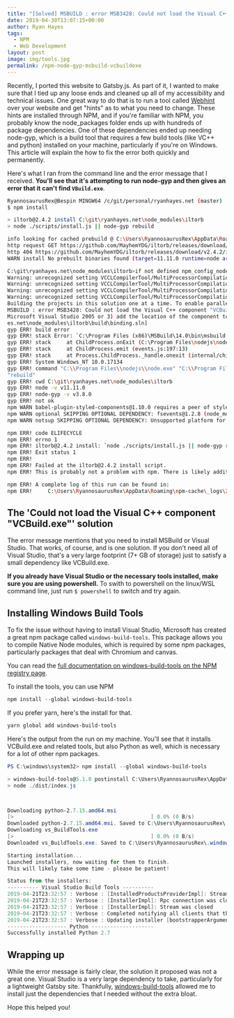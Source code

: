 ```yaml
---
title: "[Solved] MSBUILD : error MSB3428: Could not load the Visual C++ component \"VCBuild.exe\"."
date: 2019-04-30T13:07:15+00:00
author: Ryan Hayes
tags:
  - NPM
  - Web Development
layout: post
image: img/tools.jpg
permalink: /npm-node-gyp-msbuild-vcbuildexe
---
```


Recently, I ported this website to Gatsby.js. As part of it, I wanted to make sure that I tied up any loose ends and cleaned up all of my accessibility and technical issues. One great way to do that is to run a tool called [Webhint](https://webhint.io) over your website and get "hints" as to what you need to change. These hints are installed through NPM, and if you're familiar with NPM, you probably know the node_packages folder ends up with hundreds of package dependencies. One of these dependencies ended up needing node-gyp, which is a build tool that requires a few build tools (like VC++ and python) installed on your machine, particularly if you're on Windows. This article will explain the how to fix the error both quickly and permanently.

Here's what I ran from the command line and the error message that I received. **You'll see that it's attempting to run node-gyp and then gives an error that it can't find `VBuild.exe`**. 

```bash
RyannosaurusRex@Bespin MINGW64 /c/git/personal/ryanhayes.net (master)
$ npm install

> iltorb@2.4.2 install C:\git\ryanhayes.net\node_modules\iltorb
> node ./scripts/install.js || node-gyp rebuild

info looking for cached prebuild @ C:\Users\RyannosaurusRex\AppData\Roaming\npm-cache\_prebuilds\ff68b8-iltorb-v2.4.2-node-v67-win32-x64.tar.gz
http request GET https://github.com/MayhemYDG/iltorb/releases/download/v2.4.2/iltorb-v2.4.2-node-v67-win32-x64.tar.gz
http 404 https://github.com/MayhemYDG/iltorb/releases/download/v2.4.2/iltorb-v2.4.2-node-v67-win32-x64.tar.gz
WARN install No prebuilt binaries found (target=11.11.0 runtime=node arch=x64 libc= platform=win32)

C:\git\ryanhayes.net\node_modules\iltorb>if not defined npm_config_node_gyp (node "C:\Program Files\nodejs\node_modules\npm\node_modules\npm-lifecycle\node-gyp-bin\\..\..\node_modules\node-gyp\bin\node-gyp.js" rebuild )  else (node "C:\Program Files\nodejs\node_modules\npm\node_modules\node-gyp\bin\node-gyp.js" rebuild )
Warning: unrecognized setting VCCLCompilerTool/MultiProcessorCompilation
Warning: unrecognized setting VCCLCompilerTool/MultiProcessorCompilation
Warning: unrecognized setting VCCLCompilerTool/MultiProcessorCompilation
Warning: unrecognized setting VCCLCompilerTool/MultiProcessorCompilation
Building the projects in this solution one at a time. To enable parallel build, please add the "/m" switch.
MSBUILD : error MSB3428: Could not load the Visual C++ component "VCBuild.exe". To fix this, 1) install the .NET Framework 2.0 SDK, 2) install 
Microsoft Visual Studio 2005 or 3) add the location of the component to the system path if it is installed elsewhere.  [C:\git\ryanhay
es.net\node_modules\iltorb\build\binding.sln]
gyp ERR! build error
gyp ERR! stack Error: `C:\Program Files (x86)\MSBuild\14.0\bin\msbuild.exe` failed with exit code: 1
gyp ERR! stack     at ChildProcess.onExit (C:\Program Files\nodejs\node_modules\npm\node_modules\node-gyp\lib\build.js:262:23)
gyp ERR! stack     at ChildProcess.emit (events.js:197:13)
gyp ERR! stack     at Process.ChildProcess._handle.onexit (internal/child_process.js:254:12)
gyp ERR! System Windows_NT 10.0.17134
gyp ERR! command "C:\\Program Files\\nodejs\\node.exe" "C:\\Program Files\\nodejs\\node_modules\\npm\\node_modules\\node-gyp\\bin\\node-gyp.js"
"rebuild"
gyp ERR! cwd C:\git\ryanhayes.net\node_modules\iltorb
gyp ERR! node -v v11.11.0
gyp ERR! node-gyp -v v3.8.0
gyp ERR! not ok
npm WARN babel-plugin-styled-components@1.10.0 requires a peer of styled-components@>= 2 but none is installed. You must install peer dependencies yourself.
npm WARN optional SKIPPING OPTIONAL DEPENDENCY: fsevents@1.2.8 (node_modules\fsevents):
npm WARN notsup SKIPPING OPTIONAL DEPENDENCY: Unsupported platform for fsevents@1.2.8: wanted {"os":"darwin","arch":"any"} (current: {"os":"win32","arch":"x64"})

npm ERR! code ELIFECYCLE
npm ERR! errno 1
npm ERR! iltorb@2.4.2 install: `node ./scripts/install.js || node-gyp rebuild`
npm ERR! Exit status 1
npm ERR!
npm ERR! Failed at the iltorb@2.4.2 install script.
npm ERR! This is probably not a problem with npm. There is likely additional logging output above.

npm ERR! A complete log of this run can be found in:
npm ERR!     C:\Users\RyannosaurusRex\AppData\Roaming\npm-cache\_logs\2019-04-22T03_31_15_972Z-debug.log
```

## The 'Could not load the Visual C++ component "VCBuild.exe"' solution

The error message mentions that you need to install MSBuild or Visual Studio. That works, of course, and is one solution. If you don't need all of Visual Studio, that's a very large footprint (7+ GB of storage) just to satisfy a small dependency like VCBuild.exe. 

**If you already have Visual Studio or the necessary tools installed, make sure you are using powershell.** To swith to powershell on the linux/WSL command line, just run `$ powershell` to switch and try again.

## Installing Windows Build Tools 

To fix the issue without having to install Visual Studio, Microsoft has created a great npm package called `windows-build-tools`. This package allows you to compile Native Node modules, which is required by some npm packages, particularly packages that deal with Chromium and canvas.

You can read the [full documentation on windows-build-tools on the NPM registry page](https://www.npmjs.com/package/windows-build-tools).

To install the tools, you can use NPM

```powershell
npm install --global windows-build-tools
```

If you prefer yarn, here's the install for that.
```powershell
yarn global add windows-build-tools
```

Here's the output from the run on my machine. You'll see that it installs VCBuild.exe and related tools, but also Python as well, which is necessary for a lot of other npm packages.

```powershell
PS C:\windows\system32> npm install --global windows-build-tools

> windows-build-tools@5.1.0 postinstall C:\Users\RyannosaurusRex\AppData\Roaming\npm\node_modules\windows-build-tools
> node ./dist/index.js



Downloading python-2.7.15.amd64.msi
[>                                            ] 0.0% (0 B/s)
Downloaded python-2.7.15.amd64.msi. Saved to C:\Users\RyannosaurusRex\.windows-build-tools\python-2.7.15.amd64.msi.
Downloading vs_BuildTools.exe
[>                                            ] 0.0% (0 B/s)
Downloaded vs_BuildTools.exe. Saved to C:\Users\RyannosaurusRex\.windows-build-tools\vs_BuildTools.exe.

Starting installation...
Launched installers, now waiting for them to finish.
This will likely take some time - please be patient!

Status from the installers:
---------- Visual Studio Build Tools ----------
2019-04-21T23:32:57 : Verbose : [InstalledProductsProviderImpl]: Stream was closed
2019-04-21T23:32:57 : Verbose : [InstallerImpl]: Rpc connection was closed.
2019-04-21T23:32:57 : Verbose : [InstallerImpl]: Stream was closed
2019-04-21T23:32:57 : Verbose : Completed notifying all clients that the update is starting
2019-04-21T23:32:57 : Verbose : Updating installer [bootstrapperArguments: /finalizeInstall install --in C:\ProgramData\Microsoft\VisualStudio\Packages\_bootstrapper\vs_setup_bootstrapper_201904212332293329.json --norestart --quiet --includeRecommended --add Microsoft.VisualStudio.Workload.VCTools --locale en-US --activityId 56083b59-412f-473c-bdae-1976d5623e0d]
------------------- Python --------------------
Successfully installed Python 2.7
```
## Wrapping up

While the error message is fairly clear, the solution it proposed was not a great one. Visual Studio is a very large dependency to take, particularly for a lightweight Gatsby site. Thankfully, [windows-build-tools](https://www.npmjs.com/package/windows-build-tools) allowed me to install just the dependencies that I needed without the extra bloat. 

Hope this helped you!